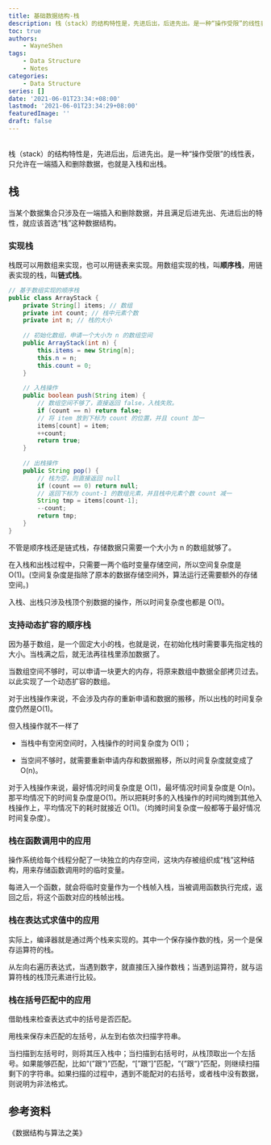 ```yaml
---
title: 基础数据结构-栈
description: 栈（stack）的结构特性是，先进后出，后进先出。是一种“操作受限”的线性表，只允许在一端插入和删除数据，也就是入栈和出栈。
toc: true
authors: 
    - WayneShen
tags: 
    - Data Structure
    - Notes
categories: 
    - Data Structure
series: []
date: '2021-06-01T23:34:+08:00'
lastmod: '2021-06-01T23:34:29+08:00'
featuredImage: ''
draft: false
---
```


</br>
栈（stack）的结构特性是，先进后出，后进先出。是一种“操作受限”的线性表，只允许在一端插入和删除数据，也就是入栈和出栈。

<!--more-->

## 栈

当某个数据集合只涉及在一端插入和删除数据，并且满足后进先出、先进后出的特性，就应该首选“栈”这种数据结构。

### 实现栈

栈既可以用数组来实现，也可以用链表来实现。用数组实现的栈，叫**顺序栈**，用链表实现的栈，叫**链式栈**。

```java
// 基于数组实现的顺序栈
public class ArrayStack {
    private String[] items; // 数组
    private int count; // 栈中元素个数
    private int n; // 栈的大小
    
    // 初始化数组，申请一个大小为 n 的数组空间
    public ArrayStack(int n) {
        this.items = new String[n];
        this.n = n;
        this.count = 0;
    }
    
    // 入栈操作
    public boolean push(String item) {
        // 数组空间不够了，直接返回 false，入栈失败。
        if (count == n) return false;
        // 将 item 放到下标为 count 的位置，并且 count 加一
        items[count] = item;
        ++count;
        return true;
    }
    
    // 出栈操作
    public String pop() {
        // 栈为空，则直接返回 null
        if (count == 0) return null;
        // 返回下标为 count-1 的数组元素，并且栈中元素个数 count 减一
        String tmp = items[count-1];
        --count;
        return tmp;
    }
}
```

不管是顺序栈还是链式栈，存储数据只需要一个大小为 n 的数组就够了。

在入栈和出栈过程中，只需要一两个临时变量存储空间，所以空间复杂度是 O(1)。(空间复杂度是指除了原本的数据存储空间外，算法运行还需要额外的存储空间。)

入栈、出栈只涉及栈顶个别数据的操作，所以时间复杂度也都是 O(1)。

### 支持动态扩容的顺序栈

因为基于数组，是一个固定大小的栈，也就是说，在初始化栈时需要事先指定栈的大小。当栈满之后，就无法再往栈里添加数据了。

当数组空间不够时，可以申请一块更大的内存，将原来数组中数据全部拷贝过去。以此实现了一个动态扩容的数组。

对于出栈操作来说，不会涉及内存的重新申请和数据的搬移，所以出栈的时间复杂度仍然是O(1)。

但入栈操作就不一样了

+ 当栈中有空闲空间时，入栈操作的时间复杂度为 O(1)；
  
+ 当空间不够时，就需要重新申请内存和数据搬移，所以时间复杂度就变成了O(n)。

对于入栈操作来说，最好情况时间复杂度是 O(1)，最坏情况时间复杂度是 O(n)。那平均情况下的时间复杂度是O(1)。所以把耗时多的入栈操作的时间均摊到其他入栈操作上，平均情况下的耗时就接近 O(1)。（均摊时间复杂度一般都等于最好情况时间复杂度）。

### 栈在函数调用中的应用

操作系统给每个线程分配了一块独立的内存空间，这块内存被组织成“栈”这种结构，用来存储函数调用时的临时变量。

每进入一个函数，就会将临时变量作为一个栈帧入栈，当被调用函数执行完成，返回之后，将这个函数对应的栈帧出栈。

### 栈在表达式求值中的应用

实际上，编译器就是通过两个栈来实现的。其中一个保存操作数的栈，另一个是保存运算符的栈。

从左向右遍历表达式，当遇到数字，就直接压入操作数栈；当遇到运算符，就与运算符栈的栈顶元素进行比较。

### 栈在括号匹配中的应用

借助栈来检查表达式中的括号是否匹配。

用栈来保存未匹配的左括号，从左到右依次扫描字符串。

当扫描到左括号时，则将其压入栈中；当扫描到右括号时，从栈顶取出一个左括号。如果能够匹配，比如“(”跟“)”匹配，“[”跟“]”匹配，“{”跟“}”匹配，则继续扫描剩下的字符串。如果扫描的过程中，遇到不能配对的右括号，或者栈中没有数据，则说明为非法格式。

## 参考资料

《数据结构与算法之美》